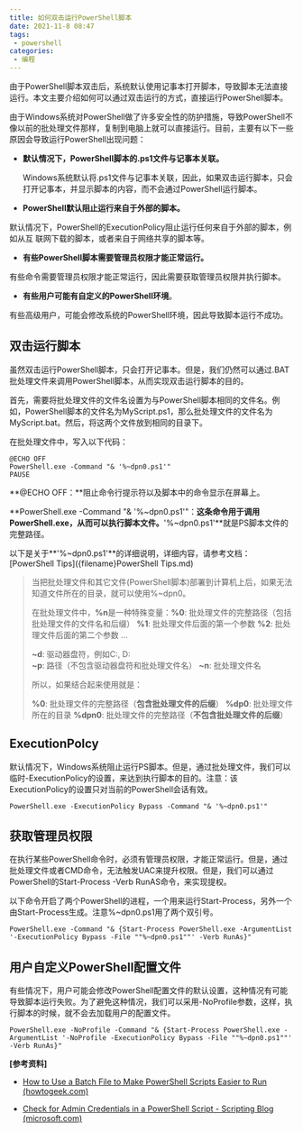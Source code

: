 ```yaml
---
title: 如何双击运行PowerShell脚本
date: 2021-11-8 08:47
tags: 
 - powershell
categories: 
 - 编程
---
```


由于PowerShell脚本双击后，系统默认使用记事本打开脚本，导致脚本无法直接运行。本文主要介绍如何可以通过双击运行的方式，直接运行PowerShell脚本。

由于Windows系统对PowerShell做了许多安全性的防护措施，导致PowerShell不像以前的批处理文件那样，复制到电脑上就可以直接运行。目前，主要有以下一些原因会导致运行PowerShell出现问题：

- **默认情况下，PowerShell脚本的.ps1文件与记事本关联。**

  Windows系统默认将.ps1文件与记事本关联，因此，如果双击运行脚本，只会打开记事本，并显示脚本的内容，而不会通过PowerShell运行脚本。

- **PowerShell默认阻止运行来自于外部的脚本。**

​		默认情况下，PowerShell的ExecutionPolicy阻止运行任何来自于外部的脚本，例如从互		联网下载的脚本，或者来自于网络共享的脚本等。

- **有些PowerShell脚本需要管理员权限才能正常运行。**

​		有些命令需要管理员权限才能正常运行，因此需要获取管理员权限并执行脚本。

- **有些用户可能有自定义的PowerShell环境**。

​		有些高级用户，可能会修改系统的PowerShell环境，因此导致脚本运行不成功。

<!-- more -->

## 双击运行脚本

虽然双击运行PowerShell脚本，只会打开记事本。但是，我们仍然可以通过.BAT批处理文件来调用PowerShell脚本，从而实现双击运行脚本的目的。

首先，需要将批处理文件的文件名设置为与PowerShell脚本相同的文件名。例如，PowerShell脚本的文件名为MyScript.ps1，那么批处理文件的文件名为MyScript.bat。然后，将这两个文件放到相同的目录下。

在批处理文件中，写入以下代码：

```
@ECHO OFF
PowerShell.exe -Command "& '%~dpn0.ps1'"
PAUSE
```

**@ECHO OFF：**阻止命令行提示符以及脚本中的命令显示在屏幕上。

**PowerShell.exe -Command "& '%~dpn0.ps1'"：**这条命令用于调用PowerShell.exe，从而可以执行脚本文件。**'%~dpn0.ps1'**就是PS脚本文件的完整路径。

以下是关于**'%~dpn0.ps1'**的详细说明，详细内容，请参考文档：[PowerShell Tips]({filename}PowerShell Tips.md)

> 当把批处理文件和其它文件(PowerShell脚本)部署到计算机上后，如果无法知道文件所在的目录，就可以使用%~dpn0。
>
> 在批处理文件中，**%n**是一种特殊变量：**%0**: 批处理文件的完整路径（包括批处理文件的文件名和后缀）
> **%1**: 批处理文件后面的第一个参数 
> **%2**: 批处理文件后面的第二个参数 
> … 
>
> **~d**: 驱动器盘符，例如C:\, D:\
> **~p**: 路径（不包含驱动器盘符和批处理文件名） 
> **~n**: 批处理文件名
>
> 所以，如果结合起来使用就是：
>
> **%0**: 批处理文件的完整路径（**包含批处理文件的后缀**） 
> **%dp0**:  批处理文件所在的目录 
> **%dpn0**: 批处理文件的完整路径（**不包含批处理文件的后缀**）



## ExecutionPolcy

默认情况下，Windows系统阻止运行PS脚本。但是，通过批处理文件，我们可以临时-ExecutionPolicy的设置，来达到执行脚本的目的。注意：该ExecutionPolicy的设置只对当前的PowerShell会话有效。

```
PowerShell.exe -ExecutionPolicy Bypass -Command "& '%~dpn0.ps1'"
```



## 获取管理员权限

在执行某些PowerShell命令时，必须有管理员权限，才能正常运行。但是，通过批处理文件或者CMD命令，无法触发UAC来提升权限。但是，我们可以通过PowerShell的Start-Process -Verb RunAS命令，来实现提权。

以下命令开启了两个PowerShell的进程，一个用来运行Start-Process，另外一个由Start-Process生成。注意%~dpn0.ps1用了两个双引号。

```
PowerShell.exe -Command "& {Start-Process PowerShell.exe -ArgumentList '-ExecutionPolicy Bypass -File ""%~dpn0.ps1""' -Verb RunAs}"
```



## 用户自定义PowerShell配置文件

有些情况下，用户可能会修改PowerShell配置文件的默认设置，这种情况有可能导致脚本运行失败。为了避免这种情况，我们可以采用-NoProfile参数，这样，执行脚本的时候，就不会去加载用户的配置文件。

```
PowerShell.exe -NoProfile -Command "& {Start-Process PowerShell.exe -ArgumentList '-NoProfile -ExecutionPolicy Bypass -File ""%~dpn0.ps1""' -Verb RunAs}"
```

**[参考资料]** 

- [How to Use a Batch File to Make PowerShell Scripts Easier to Run (howtogeek.com)](https://www.howtogeek.com/204088/how-to-use-a-batch-file-to-make-powershell-scripts-easier-to-run/#:~:text=PowerShell.exe)

- [Check for Admin Credentials in a PowerShell Script - Scripting Blog (microsoft.com)](https://devblogs.microsoft.com/scripting/check-for-admin-credentials-in-a-powershell-script/)

